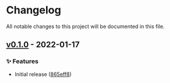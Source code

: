 # Changelog

All notable changes to this project will be documented in this file.

<!-- marker -->
## [v0.1.0](https://github.com/dtomlinson91/csops/commits/v0.1.0) - 2022-01-17

### ✨ Features

- Initial release ([865eff8](https://github.com/dtomlinson91/csops/commit/865eff888af23f1afbc65fec16e4a52f5515d021))
